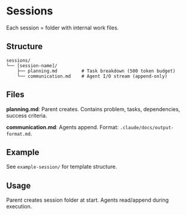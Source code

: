 # Sessions

Each session = folder with internal work files.

## Structure

```
sessions/
└── [session-name]/
    ├── planning.md         # Task breakdown (500 token budget)
    └── communication.md    # Agent I/O stream (append-only)
```

## Files

**planning.md**: Parent creates. Contains problem, tasks, dependencies, success criteria.

**communication.md**: Agents append. Format: `.claude/docs/output-format.md`.

## Example

See `example-session/` for template structure.

## Usage

Parent creates session folder at start. Agents read/append during execution.
